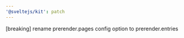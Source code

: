 ```yaml
---
'@sveltejs/kit': patch
---
```


[breaking] rename prerender.pages config option to prerender.entries
